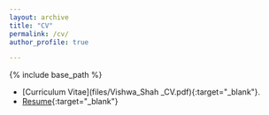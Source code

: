 ```yaml
---
layout: archive
title: "CV"
permalink: /cv/
author_profile: true

---
```


{% include base_path %}

* [Curriculum Vitae](files/Vishwa_Shah _CV.pdf){:target="_blank"}.
* [Resume](files/Vishwa_Shah_Resume.pdf){:target="_blank"}
